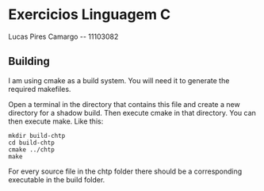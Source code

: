 # Exercicios Linguagem C
Lucas Pires Camargo -- 11103082

## Building
I am using cmake as a build system. You will need it to generate the required makefiles.

Open a terminal in the directory that contains this file and create a new directory for a shadow build. Then execute cmake in that directory. You can then execute make. Like this:

```
mkdir build-chtp
cd build-chtp
cmake ../chtp
make
```

For every source file in the chtp folder there should be a corresponding executable in the build folder.